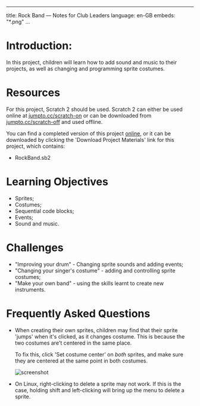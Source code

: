 * * *

title: Rock Band — Notes for Club Leaders language: en-GB embeds: "*.png" ...

# Introduction:

In this project, children will learn how to add sound and music to their projects, as well as changing and programming sprite costumes.

# Resources

For this project, Scratch 2 should be used. Scratch 2 can either be used online at [jumpto.cc/scratch-on](http://jumpto.cc/scratch-on) or can be downloaded from [jumpto.cc/scratch-off](http://jumpto.cc/scratch-off) and used offline.

You can find a completed version of this project [online](http://scratch.mit.edu/projects/26741186/#editor), or it can be downloaded by clicking the 'Download Project Materials' link for this project, which contains:

+ RockBand.sb2

# Learning Objectives

+ Sprites;
+ Costumes;
+ Sequential code blocks;
+ Events;
+ Sound and music.

# Challenges

+ "Improving your drum" - Changing sprite sounds and adding events;
+ "Changing your singer's costume" - adding and controlling sprite costumes;
+ "Make your own band" - using the skills learnt to create new instruments.

# Frequently Asked Questions

+ When creating their own sprites, children may find that their sprite 'jumps' when it's clicked, as it changes costume. This is because the two costumes are't centered in the same place.
    
    To fix this, click 'Set costume center' on *both* sprites, and make sure they are centered at the same point in both costumes.
    
    ![screenshot](band-center.png)

+ On Linux, right-clicking to delete a sprite may not work. If this is the case, holding shift and left-clicking will bring up the menu to delete a sprite.